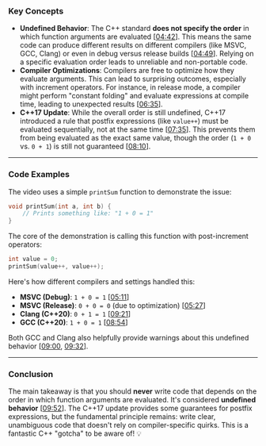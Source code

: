 ### Key Concepts

  * **Undefined Behavior**: The C++ standard **does not specify the order** in which function arguments are evaluated \[[04:42](http://www.youtube.com/watch?v=qYxTP7wrCho&t=282)\]. This means the same code can produce different results on different compilers (like MSVC, GCC, Clang) or even in debug versus release builds \[[04:49](http://www.youtube.com/watch?v=qYxTP7wrCho&t=289)\]. Relying on a specific evaluation order leads to unreliable and non-portable code.
  * **Compiler Optimizations**: Compilers are free to optimize how they evaluate arguments. This can lead to surprising outcomes, especially with increment operators. For instance, in release mode, a compiler might perform "constant folding" and evaluate expressions at compile time, leading to unexpected results \[[06:35](http://www.youtube.com/watch?v=qYxTP7wrCho&t=395)\].
  * **C++17 Update**: While the overall order is still undefined, C++17 introduced a rule that postfix expressions (like `value++`) must be evaluated sequentially, not at the same time \[[07:35](http://www.youtube.com/watch?v=qYxTP7wrCho&t=455)\]. This prevents them from being evaluated as the exact same value, though the order (`1 + 0` vs. `0 + 1`) is still not guaranteed \[[08:10](http://www.youtube.com/watch?v=qYxTP7wrCho&t=490)\].

-----

### Code Examples

The video uses a simple `printSum` function to demonstrate the issue:

```cpp
void printSum(int a, int b) {
    // Prints something like: "1 + 0 = 1"
}
```

The core of the demonstration is calling this function with post-increment operators:

```cpp
int value = 0;
printSum(value++, value++);
```

Here's how different compilers and settings handled this:

  * **MSVC (Debug)**: `1 + 0 = 1` \[[05:11](http://www.youtube.com/watch?v=qYxTP7wrCho&t=311)\]
  * **MSVC (Release)**: `0 + 0 = 0` (due to optimization) \[[05:27](http://www.youtube.com/watch?v=qYxTP7wrCho&t=327)\]
  * **Clang (C++20)**: `0 + 1 = 1` \[[09:21](http://www.youtube.com/watch?v=qYxTP7wrCho&t=561)\]
  * **GCC (C++20)**: `1 + 0 = 1` \[[08:54](http://www.youtube.com/watch?v=qYxTP7wrCho&t=534)\]

Both GCC and Clang also helpfully provide warnings about this undefined behavior \[[09:00](http://www.youtube.com/watch?v=qYxTP7wrCho&t=540), [09:32](http://www.youtube.com/watch?v=qYxTP7wrCho&t=572)\].

-----

### Conclusion

The main takeaway is that you should **never** write code that depends on the order in which function arguments are evaluated. It's considered **undefined behavior** \[[09:52](http://www.youtube.com/watch?v=qYxTP7wrCho&t=592)\]. The C++17 update provides some guarantees for postfix expressions, but the fundamental principle remains: write clear, unambiguous code that doesn't rely on compiler-specific quirks. This is a fantastic C++ "gotcha" to be aware of\! 💡
